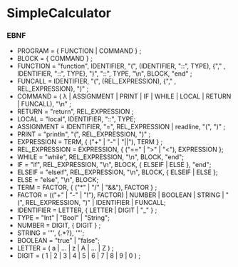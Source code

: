 # SimpleCalculator

### EBNF

* PROGRAM = { FUNCTION | COMMAND } ;
* BLOCK = { COMMAND } ;
* FUNCTION = "function", IDENTIFIER, "(", (IDENTIFIER, "::", TYPE), {"," , IDENTIFIER, "::", TYPE}, ")", "::", TYPE, "\n", BLOCK, "end" ;
* FUNCALL = IDENTIFIER, "(", (REL_EXPRESSION), {"," , REL_EXPRESSION}, ")" ;
* COMMAND = ( λ | ASSIGNMENT | PRINT | IF | WHILE | LOCAL | RETURN | FUNCALL), "\n" ;
* RETURN = "return", REL_EXPRESSION ;
* LOCAL = "local", IDENTIFIER, "::", TYPE;
* ASSIGNMENT = IDENTIFIER, "=", REL_EXPRESSION | readline, "(", ")" ;
* PRINT = "println", "(", REL_EXPRESSION, ")" ;
* EXPRESSION = TERM, { ("+" | "-" | "||"), TERM } ;
* REL_EXPRESSION = EXPRESSION, { ("==" | ">" | "<"), EXPRESSION };
* WHILE = "while", REL_EXPRESSION, "\n", BLOCK, "end";
* IF = "if", REL_EXPRESSION, "\n", BLOCK, { ELSEIF | ELSE }, "end";
* ELSEIF = "elseif", REL_EXPRESSION, "\n", BLOCK, { ELSEIF | ELSE };
* ELSE = "else", "\n", BLOCK;
* TERM = FACTOR, { ("*" | "/" | "&&"), FACTOR } ;
* FACTOR = (("+" | "-" | "!"), FACTOR) | NUMBER | BOOLEAN | STRING | "(", REL_EXPRESSION, ")" | IDENTIFIER | FUNCALL;
* IDENTIFIER = LETTER, { LETTER | DIGIT | "_" } ;
* TYPE = "Int" | "Bool" | "String"; 
* NUMBER = DIGIT, { DIGIT } ;
* STRING = '"', {.*?}, '"';
* BOOLEAN = "true" | "false";
* LETTER = ( a | ... | z | A | ... | Z ) ;
* DIGIT = ( 1 | 2 | 3 | 4 | 5 | 6 | 7 | 8 | 9 | 0 ) ;
